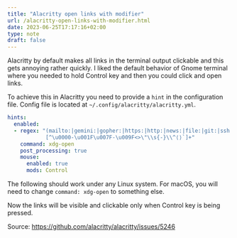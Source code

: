 ```yaml
---
title: "Alacritty open links with modifier"
url: /alacritty-open-links-with-modifier.html
date: 2023-06-25T17:17:16+02:00
type: note
draft: false
---
```


Alacritty by default makes all links in the terminal output clickable and this
gets annoying rather quickly. I liked the default behavior of Gnome terminal
where you needed to hold Control key and then you could click and open links.

To achieve this in Alacritty you need to provide a `hint` in the configuration
file. Config file is located at `~/.config/alacritty/alacritty.yml`.

```yaml
hints:
  enabled:
  - regex: "(mailto:|gemini:|gopher:|https:|http:|news:|file:|git:|ssh:|ftp:)\
            [^\u0000-\u001F\u007F-\u009F<>\"\\s{-}\\^⟨⟩`]+"
    command: xdg-open
    post_processing: true
    mouse:
      enabled: true
      mods: Control
```

The following should work under any Linux system. For macOS, you will need to
change `command: xdg-open` to something else.

Now the links will be visible and clickable only when Control key is being
pressed.

Source: https://github.com/alacritty/alacritty/issues/5246
